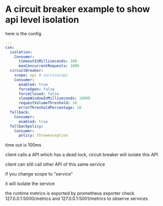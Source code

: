 # A circuit breaker example to show api level isolation
here is the config
```yaml
---
cse:
  isolation:
    Consumer:
      timeoutInMilliseconds: 100
      maxConcurrentRequests: 1000
  circuitBreaker:
    scope: api # service|api
    Consumer:
      enabled: true
      forceOpen: false
      forceClosed: false
      sleepWindowInMilliseconds: 10000
      requestVolumeThreshold: 10
      errorThresholdPercentage: 10
  fallback:
    Consumer:
      enabled: true
  fallbackpolicy:
    Consumer:
      policy: throwexception
```
time out is 100ms

client calls a API which has a dead lock, circuit breaker will isolate this API

client can still call other API of this same service

if you change scope to "service"

it will isolate the service 

the runtime metrics is exported by prometheus exporter
check 127.0.0.1:5000/metrics and 127.0.0.1:5001/metrics to observe services